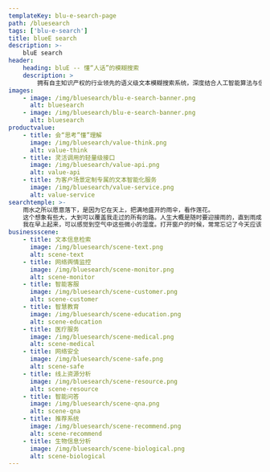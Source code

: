 ```yaml
---
templateKey: blu-e-search-page
path: /bluesearch
tags: ['blu-e-search']
title: blueE search
description: >-
    bluE search
header:
    heading: bluE -- 懂“人话”的模糊搜索
    description: >
        拥有自主知识产权的行业领先的语义级文本模糊搜索系统，深度结合人工智能算法与信息检索技术，基于经过多层次训练的深度学习语言模型组，实现文本语义的高效挖掘，给予拟人思维的智慧理解。 轻量、快速、查全率高、理解层次深、信息定位准。
images:
    - image: /img/bluesearch/blu-e-search-banner.png
      alt: bluesearch
    - image: /img/bluesearch/blu-e-search-banner.png
      alt: bluesearch
productvalue:
    - title: 会“思考”懂”理解
      image: /img/bluesearch/value-think.png
      alt: value-think
    - title: 灵活调用的轻量级接口
      image: /img/bluesearch/value-api.png
      alt: value-api
    - title: 为客户场景定制专属的文本智能化服务
      image: /img/bluesearch/value-service.png
      alt: value-service
searchtemple: >-
    雨水之所以愿意落下，是因为它在天上，把满地盛开的雨伞，看作莲花。
    这个想象有些大，大到可以覆盖我走过的所有的路。人生大概是随时要迎接雨的，直到雨成为身体的一部分。雨是一种巨大的力量，它来自天堂。我想象，在夏末的黄昏，或者是春天的早晨，大自然会有某种力量在凝聚，在地上的人们不注意的时候，某种力量突然苏醒，这是云团里隐藏着的季节的神秘。
    我在早上起来，可以感觉到空气中这些微小的湿度。打开窗户的时候，常常忘记了今天应该翻到谷雨这个节气，翻日历这个动作对于雨来说是多么的渺小，对于我来说却是必不可少的。这个时候桃花在日历的后面悄悄苏醒，风的皱褶里夹含着水分，这些细小的事件被我们日常的忙碌所掩盖，直到发现阳台上晾晒的衣物为什么还有没有干，此时才想到今天会发生点什么。然后就是上路，大街如常，人流如常，来不及欣赏云朵的变化。天空对于我们来说，既可以像天气预报那用“阴”、“晴”、“雨几个字来概括，也可以用好多天……
businessscene:
    - title: 文本信息检索
      image: /img/bluesearch/scene-text.png
      alt: scene-text
    - title: 网络舆情监控
      image: /img/bluesearch/scene-monitor.png
      alt: scene-monitor
    - title: 智能客服
      image: /img/bluesearch/scene-customer.png
      alt: scene-customer
    - title: 智慧教育
      image: /img/bluesearch/scene-education.png
      alt: scene-education
    - title: 医疗服务
      image: /img/bluesearch/scene-medical.png
      alt: scene-medical
    - title: 网络安全
      image: /img/bluesearch/scene-safe.png
      alt: scene-safe
    - title: 线上资源分析
      image: /img/bluesearch/scene-resource.png
      alt: scene-resource
    - title: 智能问答
      image: /img/bluesearch/scene-qna.png
      alt: scene-qna
    - title: 推荐系统
      image: /img/bluesearch/scene-recommend.png
      alt: scene-recommend
    - title: 生物信息分析
      image: /img/bluesearch/scene-biological.png
      alt: scene-biological
---
```

